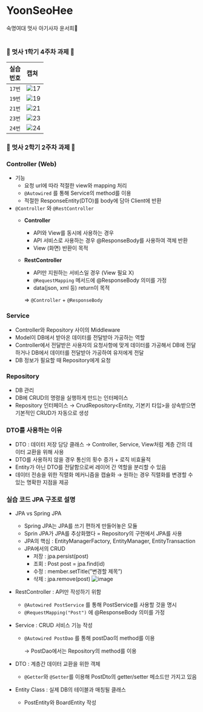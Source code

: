 # YoonSeoHee
숙명여대 멋사 아기사자 윤서희🦁
<br><br>
### 🦁 멋사  1학기 4주차 과제 🦁

| 실습 <br> 번호 | 캡쳐 | 
|:------:|:------|
|`17번`| ![17](https://github.com/Likelion-at-SMWU-11th/YoonSeoHee/assets/102652293/ba935a18-0baa-44a3-b221-9a43738f570a)|
|`19번`| ![19](https://github.com/Likelion-at-SMWU-11th/YoonSeoHee/assets/102652293/4284faaa-a6fb-4b42-97b9-209cc99b11f1)|
|`21번`| ![21](https://github.com/Likelion-at-SMWU-11th/YoonSeoHee/assets/102652293/949c8c00-df00-4af9-994a-ad453f021d24)|
|`23번`| ![23](https://github.com/Likelion-at-SMWU-11th/YoonSeoHee/assets/102652293/675a68e0-0d43-4eb9-b097-3408c96b6ca4)|
|`24번`| ![24](https://github.com/Likelion-at-SMWU-11th/YoonSeoHee/assets/102652293/5c1a9c0b-19f0-4f2a-b0a6-1148412664d4)|

### 🦁 멋사  2학기 2주차 과제 🦁
### Controller (Web)

- 기능
    - 요청 url에 따라 적절한 view와 mapping 처리
    - `@Autowired` 를 통해 Service의 method를 이용
    - 적절한 ResponseEntity(DTO)를 body에 담아 Client에 반환
- `@Controller` 와 `@RestController`
    - **Controller**
        - API와 View를 동시에 사용하는 경우
        - API 서비스로 사용하는 경우 @ResponseBody를 사용하여 객체 반환
        - View (화면) 반환이 목적
    - **RestController**
        - API만 지원하는 서비스일 경우 (View 필요 X)
        - `@RequestMapping` 메서드에 @ResponseBody 의미를 가정
        - data(json, xml 등) return이 목적
        
        ⇒ `@Controller` + `@ResponseBody`
        

### Service

- Controller와 Repository 사이의 Middleware
- Model이 DB에서 받아온 데이터를 전달받아 가공하는 역할
- Controller에서 전달받은 사용자의 요청사항에 맞게 데이터를 가공해서 DB에 전달하거나 DB에서 데이터를 전달받아 가공하여 유저에게 전달
- DB 정보가 필요할 때 Repository에게 요청

### Repository

- DB 관리
- DB에 CRUD의 명령을 실행하게 만드는 인터페이스
- Repository 인터페이스 → CrudRepository<Entity, 기본키 타입>을 상속받으면 기본적인 CRUD가 자동으로 생성

### DTO를 사용하는 이유

- DTO : 데이터 저장 담당 클래스 → Controller, Service, View처럼 계층 간의 데이터 교환을 위해 사용
- DTO를 사용하지 않을 경우 통신의 횟수 증가 + 로직 비효율적
- Entity가 아닌 DTO를 전달함으로써 레이어 간 역할을 분리할 수 있음
- 데이터 전송을 위한 직렬화 메커니즘을 캡슐화 → 원하는 경우 직렬화를 변경할 수 있는 명확한 지점을 제공

### 실습 코드 JPA 구조로 설명

- JPA vs Spring JPA
    - Spring JPA는 JPA를 쓰기 편하게 만들어놓은 모듈
    - Sprin JPA가 JPA를 추상화했다 = Repository의 구현에서 JPA를 사용
    - JPA의 핵심 : EntityManagerFactory, EntityManager, EntityTransaction
    - JPA에서의 CRUD
        - 저장 : jpa.persist(post)
        - 조회 : Post post = jpa.find(id)
        - 수정 : member.setTitle(”변경할 제목”)
        - 삭제 : jpa.remove(post)
    ![image](https://github.com/Likelion-at-SMWU-11th/YoonSeoHee/assets/102652293/964ccd30-d64a-4b79-9b5d-23dc86151f19)

- RestController : API만 작성하기 위함
    - `@Autowired PostService` 를 통해 PostService를 사용할 것을 명시
    - `@RequestMapping("Post")` 에 @ResponseBody 의미를 가정
- Service : CRUD 서비스 기능 작성
    - `@Autowired PostDao` 를 통해 postDao의 method를 이용
        
        → PostDao에서는 Repository의 method를 이용
        
- DTO : 계층간 데이터 교환을 위한 객체
    - `@Getter`와 `@Setter`를 이용해 PostDto의 getter/setter 메소드만 가지고 있음
- Entity Class : 실제 DB의 테이블과 매칭될 클래스
    - PostEntity와 BoardEntity 작성
